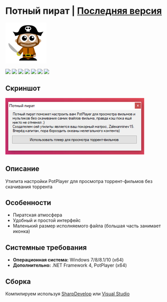 # Потный пират | [Последняя версия](https://github.com/Zalexanninev15/PotPirate-Utility/releases/latest)

![](https://github.com/Zalexanninev15/PotPirate-Utility/blob/main/logo.png?raw=true)

[![](https://img.shields.io/badge/OS-Windows-informational?logo=windows)](https://github.com/Zalexanninev15/PotPirate-Utility)
[![](https://img.shields.io/github/v/release/Zalexanninev15/PotPirate-Utility)](https://github.com/Zalexanninev15/PotPirate-Utility/releases/latest)
[![](https://img.shields.io/github/downloads/Zalexanninev15/PotPirate-Utility/total.svg)](https://github.com/Zalexanninev15/PotPirate-Utility/releases)
[![](https://img.shields.io/github/last-commit/Zalexanninev15/PotPirate-Utility)](https://github.com/Zalexanninev15/PotPirate-Utility/commits/main)
[![](https://img.shields.io/github/stars/Zalexanninev15/PotPirate-Utility.svg)](https://github.com/Zalexanninev15/PotPirate-Utility/stargazers)
[![](https://img.shields.io/badge/license-GPLv3-ligthgreen.svg)](LICENSE)
[![](https://img.shields.io/badge/donate-Buy_Me_a_Coffee-F94400.svg)](https://zalexanninev15.jimdofree.com/buy-me-a-coffee)

## Скриншот

![](https://github.com/Zalexanninev15/PotPirate-Utility/blob/main/screenshot.png?raw=true)

## Описание

Утилита настройки PotPlayer для просмотра торрент-фильмов без скачивания торрента

## Особенности

* Пиратская атмосфера
* Удобный и простой интерфейс
* Маленький размер исполняемого файла (большая часть занимает иконка)

## Системные требования

* **Операционная система:** Windows 7/8/8.1/10 (x64)
* **Дополнительно:** .NET Framework 4, PotPlayer (x64)

## Сборка

Компилируем используя [SharpDevelop](https://sourceforge.net/projects/sharpdevelop) или [Visual Studio](https://visualstudio.microsoft.com/vs)
